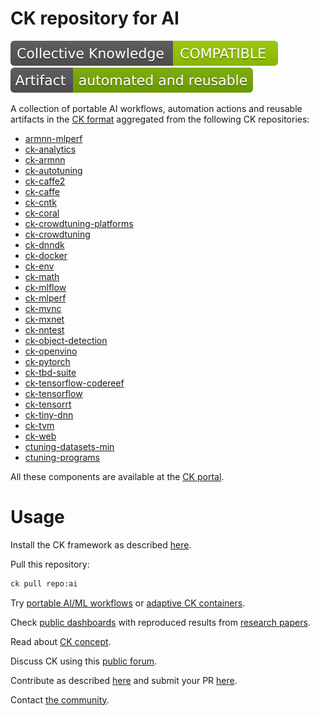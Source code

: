 # CK repository for AI

[![compatibility](https://github.com/ctuning/ck-guide-images/blob/master/ck-compatible.svg)](https://github.com/ctuning/ck)
[![automation](https://github.com/ctuning/ck-guide-images/blob/master/ck-artifact-automated-and-reusable.svg)](https://cKnowledge.io)

A collection of portable AI workflows, automation actions and reusable artifacts in the [CK format](https://github.com/ctuning/ck)
aggregated from the following CK repositories:

* [armnn-mlperf](https://github.com/arm-software/armnn-mlperf)
* [ck-analytics](https://github.com/ctuning/ck-analytics)
* [ck-armnn](https://github.com/ctuning/ck-armnn.git)
* [ck-autotuning](https://github.com/ctuning/ck-autotuning)
* [ck-caffe2](https://github.com/ctuning/ck-caffe2)
* [ck-caffe](git@github.com:dividiti/ck-caffe.git)
* [ck-cntk](https://github.com/ctuning/ck-cntk)
* [ck-coral](https://github.com/ctuning/ck-coral)
* [ck-crowdtuning-platforms](https://github.com/ctuning/ck-crowdtuning-platforms)
* [ck-crowdtuning](https://github.com/ctuning/ck-crowdtuning)
* [ck-dnndk](http://github.com/ctuning/ck-dnndk)
* [ck-docker](https://github.com/ctuning/ck-docker)
* [ck-env](https://github.com/ctuning/ck-env)
* [ck-math](https://github.com/ctuning/ck-math)
* [ck-mlflow](https://github.com/ctuning/ck-mlflow)
* [ck-mlperf](https://github.com/ctuning/ck-mlperf)
* [ck-mvnc](https://github.com/ctuning/ck-mvnc)
* [ck-mxnet](https://github.com/ctuning/ck-mxnet)
* [ck-nntest]( https://github.com/ctuning/ck-nntest )
* [ck-object-detection](https://github.com/ctuning/ck-object-detection)
* [ck-openvino](https://github.com/ctuning/ck-openvino)
* [ck-pytorch](https://github.com/ctuning/ck-pytorch)
* [ck-tbd-suite](https://github.com/ctuning/ck-tbd-suite)
* [ck-tensorflow-codereef](https://github.com/code-reef/ck-tensorflow-codereef)
* [ck-tensorflow](https://github.com/ctuning/ck-tensorflow)
* [ck-tensorrt](http://github.com/ctuning/ck-tensorrt)
* [ck-tiny-dnn](https://github.com/ctuning/ck-tiny-dnn)
* [ck-tvm](https://github.com/ctuning/ck-tvm)
* [ck-web](https://github.com/ctuning/ck-web)
* [ctuning-datasets-min](https://github.com/ctuning/ctuning-datasets-min)
* [ctuning-programs](https://github.com/ctuning/ctuning-programs)

All these components are available at the [CK portal](https://cKnowledge.io).

# Usage

Install the CK framework as described [here](https://ck.readthedocs.io/en/latest/src/installation.html).

Pull this repository:
```bash
ck pull repo:ai
```

Try [portable AI/ML workflows](https://cKnowledge.io/solutions) or [adaptive CK containers](https://cKnowledge.io/c/docker).

Check [public dashboards](https://cKnowledge.io/reproduced-results) with reproduced results from [research papers](https://cKnowledge.io/reproduced-papers).

Read about [CK concept](https://arxiv.org/abs/2011.01149).

Discuss CK using this [public forum](https://groups.google.com/forum/#!forum/collective-knowledge).

Contribute as described [here](https://ck.readthedocs.io/en/latest/src/how-to-contribute.html)
and submit your PR [here](https://github.com/ctuning/ai/pulls).

Contact [the community](https://cknowledge.org/contacts.html).
